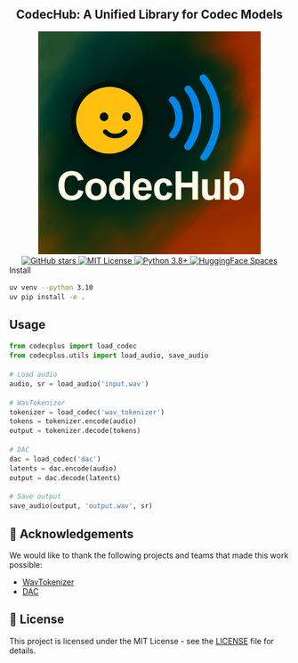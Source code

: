 <div align="center">
<h2>
    CodecHub: A Unified Library for Codec Models
</h2>
<div>
    <div align="center">
    <img width="400" alt="CodecHub Logo" src="assets/logo.png" style="max-width: 100%; height: auto;">
</div>
</div>
<div>
    <a href="https://github.com/Vyvo-Labs/VyvoTTS" target="_blank">
        <img src="https://img.shields.io/github/stars/Vyvo-Labs/CodecHub?style=for-the-badge&color=FF6B6B&labelColor=2D3748" alt="GitHub stars">
    </a>
    <a href="https://github.com/Vyvo-Labs/CodecHub/blob/main/LICENSE" target="_blank">
        <img src="https://img.shields.io/badge/License-MIT-4ECDC4?style=for-the-badge&labelColor=2D3748" alt="MIT License">
    </a>
    <a href="https://python.org" target="_blank">
        <img src="https://img.shields.io/badge/Python-3.8+-45B7D1?style=for-the-badge&logo=python&logoColor=white&labelColor=2D3748" alt="Python 3.8+">
    </a>
    <a href="https://huggingface.co/spaces/Vyvo/CodecHub" target="_blank">
        <img src="https://img.shields.io/badge/🤗_Hugging_Face-Spaces-FFD93D?style=for-the-badge&labelColor=2D3748" alt="HuggingFace Spaces">
    </a>
</div>
</div

## Install

```bash
uv venv --python 3.10
uv pip install -e .
```

## Usage

```python
from codecplus import load_codec
from codecplus.utils import load_audio, save_audio

# Load audio
audio, sr = load_audio('input.wav')

# WavTokenizer
tokenizer = load_codec('wav_tokenizer')
tokens = tokenizer.encode(audio)
output = tokenizer.decode(tokens)

# DAC
dac = load_codec('dac')
latents = dac.encode(audio)
output = dac.decode(latents)

# Save output
save_audio(output, 'output.wav', sr)
```


## 🙏 Acknowledgements

We would like to thank the following projects and teams that made this work possible:

- [WavTokenizer](https://github.com/jishengpeng/WavTokenizer)
- [DAC](https://github.com/descriptinc/descript-audio-codec)

## 📄 License

This project is licensed under the MIT License - see the [LICENSE](LICENSE) file for details.
